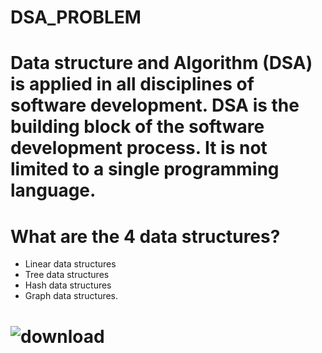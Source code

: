 # DSA_PROBLEM
# Data structure and Algorithm (DSA) is applied in all disciplines of software development. DSA is the building block of the software development process. It is not limited to a single programming language.

# What are the 4 data structures?
- Linear data structures
- Tree data structures
- Hash data structures
- Graph data structures.
# ![download](https://github.com/sanjanyadav420/DSA_PROBLEM/assets/101393474/26b8c37a-79ef-4e11-82b0-0cb1682f9529)
